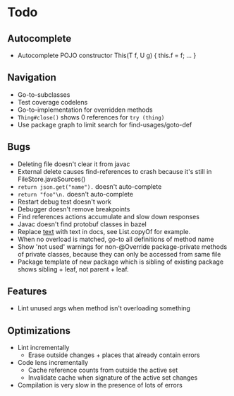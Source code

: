 # Todo

## Autocomplete
- Autocomplete POJO constructor This(T f, U g) { this.f = f; ... }

## Navigation
- Go-to-subclasses
- Test coverage codelens
- Go-to-implementation for overridden methods
- `Thing#close()` shows 0 references for `try (thing)`
- Use package graph to limit search for find-usages/goto-def

## Bugs 
- Deleting file doesn't clear it from javac
- External delete causes find-references to crash because it's still in FileStore.javaSources()
- `return json.get("name").` doesn't auto-complete
- `return "foo"\n.` doesn't auto-complete
- Restart debug test doesn't work
- Debugger doesn't remove breakpoints
- Find references actions accumulate and slow down responses
- Javac doesn't find protobuf classes in bazel
- Replace <a href=...>text</a> with text in docs, see List.copyOf for example.
- When no overload is matched, go-to all definitions of method name
- Show 'not used' warnings for non-@Override package-private methods of private classes, because they can only be accessed from same file
- Package template of new package which is sibling of existing package shows sibling + leaf, not parent + leaf.

## Features
- Lint unused args when method isn't overloading something

## Optimizations
- Lint incrementally
    - Erase outside changes + places that already contain errors
- Code lens incrementally
    - Cache reference counts from outside the active set
    - Invalidate cache when signature of the active set changes
- Compilation is very slow in the presence of lots of errors